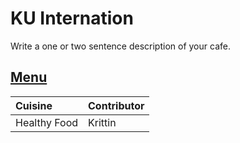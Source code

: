 # KU Internation 

Write a one or two sentence description of your cafe.

## [Menu](menu.md)

| Cuisine      | Contributor |
|:-------------|-------------|
| Healthy Food | Krittin     |
